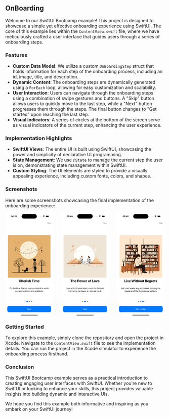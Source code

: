 ## OnBoarding

Welcome to our SwiftUI Bootcamp example! This project is designed to showcase a simple yet effective onboarding experience using SwiftUI. The core of this example lies within the `ContentView.swift` file, where we have meticulously crafted a user interface that guides users through a series of onboarding steps.

### Features

- **Custom Data Model**: We utilize a custom `OnBoardingStep` struct that holds information for each step of the onboarding process, including an id, image, title, and description.
- **Dynamic Content**: The onboarding steps are dynamically generated using a `ForEach` loop, allowing for easy customization and scalability.
- **User Interaction**: Users can navigate through the onboarding steps using a combination of swipe gestures and buttons. A "Skip" button allows users to quickly move to the last step, while a "Next" button progresses them through the steps. The final button changes to "Get started" upon reaching the last step.
- **Visual Indicators**: A series of circles at the bottom of the screen serve as visual indicators of the current step, enhancing the user experience.

### Implementation Highlights

- **SwiftUI Views**: The entire UI is built using SwiftUI, showcasing the power and simplicity of declarative UI programming.
- **State Management**: We use `@State` to manage the current step the user is on, demonstrating state management within SwiftUI.
- **Custom Styling**: The UI elements are styled to provide a visually appealing experience, including custom fonts, colors, and shapes.

### Screenshots

Here are some screenshots showcasing the final implementation of the onboarding experience:

<div style="display: flex; justify-content: space-between;">
  <img src="images/onboarding_step_1.png" width="30%">
  <img src="images/onboarding_step_2.png" width="30%">
  <img src="images/onboarding_step_3.png" width="30%">
</div>

### Getting Started

To explore this example, simply clone the repository and open the project in Xcode. Navigate to the `ContentView.swift` file to see the implementation details. You can run the project in the Xcode simulator to experience the onboarding process firsthand.

### Conclusion

This SwiftUI Bootcamp example serves as a practical introduction to creating engaging user interfaces with SwiftUI. Whether you're new to SwiftUI or looking to enhance your skills, this project provides valuable insights into building dynamic and interactive UIs.

We hope you find this example both informative and inspiring as you embark on your SwiftUI journey!
